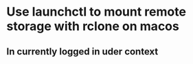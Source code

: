 # Use launchctl to mount remote storage with rclone on macos
## In currently logged in uder context
